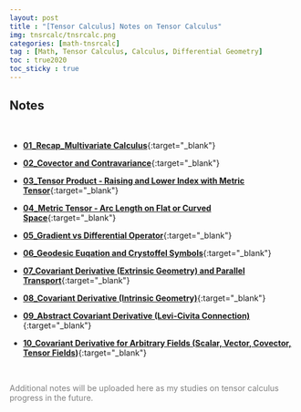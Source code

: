 ```yaml
---
layout: post
title : "[Tensor Calculus] Notes on Tensor Calculus"
img: tnsrcalc/tnsrcalc.png
categories: [math-tnsrcalc]  
tag : [Math, Tensor Calculus, Calculus, Differential Geometry]
toc : true2020
toc_sticky : true
---
```


## **Notes**

<br/>

- [**01_Recap_Multivariate Calculus**](https://drive.google.com/file/d/1gimhkcZIv5TlK5_TNL7ilCT3dRfhEHvS/view?usp=drive_link){:target="_blank"}

- [**02_Covector and Contravariance**](https://drive.google.com/file/d/1tL-Q7VkwZrRcYK4-mzkzOxgQSwfVDwhu/view?usp=drive_link){:target="_blank"}

- [**03_Tensor Product - Raising and Lower Index with Metric Tensor**](https://drive.google.com/file/d/137poJaeFo0FhmrRhOJIqUezWzYwwrtRe/view?usp=drive_link){:target="_blank"}

- [**04_Metric Tensor - Arc Length on Flat or Curved Space**](https://drive.google.com/file/d/19eMAsSluE3roRz-O2a4MeqmzFgJegTmo/view?usp=drive_link){:target="_blank"}

- [**05_Gradient vs Differential Operator**](https://drive.google.com/file/d/1XP5Tm23DTmJycJCgC0rKlMqDtJnM5GP4/view?usp=drive_link){:target="_blank"}

- [**06_Geodesic Euqation and Crystoffel Symbols**](https://drive.google.com/file/d/1TAl1dqfw7HN3fqpvRpA2vmPTIipNUE9E/view?usp=drive_link){:target="_blank"}

- [**07_Covariant Derivative (Extrinsic Geometry) and Parallel Transport**](https://drive.google.com/file/d/1k89ohcx_0lYiiQOhfFS4hYKu432YtmWt/view?usp=drive_link){:target="_blank"}
  
- [**08_Covariant Derivative (Intrinsic Geometry)**](https://drive.google.com/file/d/1uMydExKdkC6vJNbHLetbVcIIbiCBtLtD/view?usp=drive_link){:target="_blank"}
  
- [**09_Abstract Covariant Derivative (Levi-Civita Connection)**](https://drive.google.com/file/d/1t_68MPfnjnbOjS1yhtIc5FHtUpuUhwES/view?usp=drive_link){:target="_blank"}
  
- [**10_Covariant Derivative for Arbitrary Fields (Scalar, Vector, Covector, Tensor Fields)**](https://drive.google.com/file/d/1Mu4EKR4Hj2bsiBO1KQ_BaWgBbaWlkWMX/view?usp=drive_link){:target="_blank"}
  
  

<br/>

<p style="color:gray">Additional notes will be uploaded here as my studies on tensor calculus progress in the future.</p>